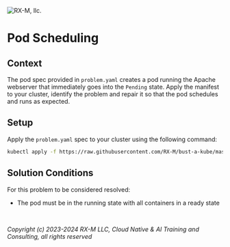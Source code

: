![RX-M, llc.](https://rx-m.com/rxm-cnc.svg)

# Pod Scheduling


## Context

The pod spec provided in `problem.yaml` creates a pod running the Apache webserver that immediately goes into the
`Pending` state. Apply the manifest to your cluster, identify the problem and repair it so that the pod schedules and
runs as expected.


## Setup

Apply the `problem.yaml` spec to your cluster using the following command:

```bash
kubectl apply -f https://raw.githubusercontent.com/RX-M/bust-a-kube/master/workload/workload-pod-scheduling/problem.yaml
```


## Solution Conditions

For this problem to be considered resolved:

- The pod must be in the running state with all containers in a ready state

<br>

_Copyright (c) 2023-2024 RX-M LLC, Cloud Native & AI Training and Consulting, all rights reserved_